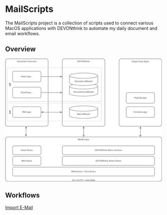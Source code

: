 # MailScripts

The MailScripts project is a collection of scripts used to connect various MacOS applications with DEVONthink to automate my daily document and email workflows.

## Overview
![](Docs/architecture.drawio.svg)


## Workflows

[Import E-Mail](Docs/import-email-doc.md)

